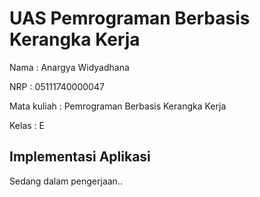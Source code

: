 # UAS Pemrograman Berbasis Kerangka Kerja

Nama          : Anargya Widyadhana

NRP           : 05111740000047

Mata kuliah   : Pemrograman Berbasis Kerangka Kerja

Kelas         : E


## Implementasi Aplikasi
Sedang dalam pengerjaan..